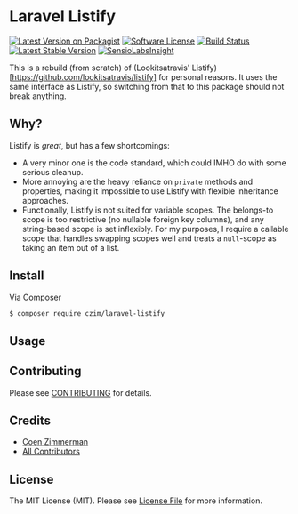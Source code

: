 # Laravel Listify

[![Latest Version on Packagist][ico-version]][link-packagist]
[![Software License][ico-license]](LICENSE.md)
[![Build Status](https://travis-ci.org/czim/laravel-listify.svg?branch=master)](https://travis-ci.org/czim/laravel-listify)
[![Latest Stable Version](http://img.shields.io/packagist/v/czim/laravel-listify.svg)](https://packagist.org/packages/czim/laravel-listify)
[![SensioLabsInsight](https://insight.sensiolabs.com/projects/369fd4d7-b2d1-4438-9e08-e7ad586b81c4/mini.png)](https://insight.sensiolabs.com/projects/369fd4d7-b2d1-4438-9e08-e7ad586b81c4)

This is a rebuild (from scratch) of (Lookitsatravis' Listify)[https://github.com/lookitsatravis/listify] for personal reasons.
It uses the same interface as Listify, so switching from that to this package should not break anything.


## Why?

Listify is *great*, but has a few shortcomings:

- A very minor one is the code standard, which could IMHO do with some serious cleanup.
- More annoying are the heavy reliance on `private` methods and properties, making it impossible to use Listify with flexible inheritance approaches.
- Functionally, Listify is not suited for variable scopes. The belongs-to scope is too restrictive (no nullable foreign key columns), and any string-based scope is set inflexibly.
  For my purposes, I require a callable scope that handles swapping scopes well and treats a `null`-scope as taking an item out of a list.


## Install

Via Composer

``` bash
$ composer require czim/laravel-listify
```

## Usage 



## Contributing

Please see [CONTRIBUTING](CONTRIBUTING.md) for details.


## Credits

- [Coen Zimmerman][link-author]
- [All Contributors][link-contributors]

## License

The MIT License (MIT). Please see [License File](LICENSE.md) for more information.

[ico-version]: https://img.shields.io/packagist/v/czim/laravel-listify.svg?style=flat-square
[ico-license]: https://img.shields.io/badge/license-MIT-brightgreen.svg?style=flat-square
[ico-downloads]: https://img.shields.io/packagist/dt/czim/laravel-listify.svg?style=flat-square

[link-packagist]: https://packagist.org/packages/czim/laravel-listify
[link-downloads]: https://packagist.org/packages/czim/laravel-listify
[link-author]: https://github.com/czim
[link-contributors]: ../../contributors
